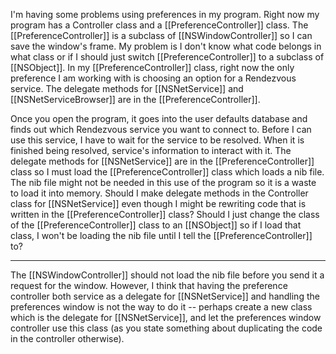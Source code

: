 I'm having some problems using preferences in my program. Right now my program has a Controller class and a [[PreferenceController]] class. The [[PreferenceController]] is a subclass of [[NSWindowController]] so I can save the window's frame. My problem is I don't know what code belongs in what class or if I should just switch [[PreferenceController]] to a subclass of [[NSObject]]. In my [[PreferenceController]] class, right now the only preference I am working with is choosing an option for a Rendezvous service. The delegate methods for [[NSNetService]] and [[NSNetServiceBrowser]] are in the [[PreferenceController]].

Once you open the program, it goes into the user defaults database and finds out which Rendezvous service you want to connect to. Before I can use this service, I have to wait for the service to be resolved. When it is finished being resolved, service's information to interact with it. The delegate methods for [[NSNetService]] are in the [[PreferenceController]] class so I must load the [[PreferenceController]] class which loads a nib file. The nib file might not be needed in this use of the program so it is a waste to load it into memory. Should I make delegate methods in the Controller class for [[NSNetService]] even though I might be rewriting code that is written in the [[PreferenceController]] class? Should I just change the class of the [[PreferenceController]] class to an [[NSObject]] so if I load that class, I won't be loading the nib file until I tell the [[PreferenceController]] to?

----

The [[NSWindowController]] should not load the nib file before you send it a request for the window. However, I think that having the preference controller both service as a delegate for [[NSNetService]] and handling the preferences window is not the way to do it -- perhaps create a new class which is the delegate for [[NSNetService]], and let the preferences window controller use this class (as you state something about duplicating the code in the controller otherwise).